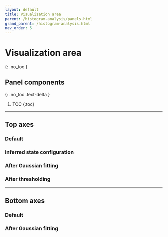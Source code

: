 ```yaml
---
layout: default
title: Visualization area
parent: /histogram-analysis/panels.html
grand_parent: /histogram-analysis.html
nav_order: 5
---
```


# Visualization area
{: .no_toc }

## Panel components
{: .no_toc .text-delta }

1. TOC
{:toc}


---

## Top axes

### Default

### Inferred state configuration

### After Gaussian fitting

### After thresholding


---

## Bottom axes

### Default

### After Gaussian fitting



